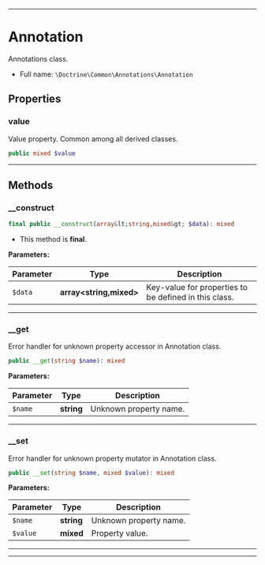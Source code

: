 ***

# Annotation

Annotations class.



* Full name: `\Doctrine\Common\Annotations\Annotation`



## Properties


### value

Value property. Common among all derived classes.

```php
public mixed $value
```






***

## Methods


### __construct



```php
final public __construct(array&lt;string,mixed&gt; $data): mixed
```





* This method is **final**.


**Parameters:**

| Parameter | Type | Description |
|-----------|------|-------------|
| `$data` | **array<string,mixed>** | Key-value for properties to be defined in this class. |




***

### __get

Error handler for unknown property accessor in Annotation class.

```php
public __get(string $name): mixed
```








**Parameters:**

| Parameter | Type | Description |
|-----------|------|-------------|
| `$name` | **string** | Unknown property name. |




***

### __set

Error handler for unknown property mutator in Annotation class.

```php
public __set(string $name, mixed $value): mixed
```








**Parameters:**

| Parameter | Type | Description |
|-----------|------|-------------|
| `$name` | **string** | Unknown property name. |
| `$value` | **mixed** | Property value. |




***


***

